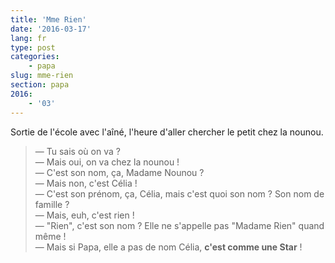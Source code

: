 ```yaml
---
title: 'Mme Rien'
date: '2016-03-17'
lang: fr
type: post
categories:
    - papa
slug: mme-rien
section: papa
2016:
    - '03'
---
```


Sortie de l'école avec l'aîné, l'heure d'aller chercher le petit chez la nounou.

<!-- more -->

> — Tu sais où on va ?  
> — Mais oui, on va chez la nounou !  
> — C'est son nom, ça, Madame Nounou ?  
> — Mais non, c'est Célia !  
> — C'est son prénom, ça, Célia, mais c'est quoi son nom ? Son nom de famille ?  
> — Mais, euh, c'est rien !  
> — "Rien", c'est son nom ? Elle ne s'appelle pas "Madame Rien" quand même !  
> — Mais si Papa, elle a pas de nom Célia, **c'est comme une Star** !
